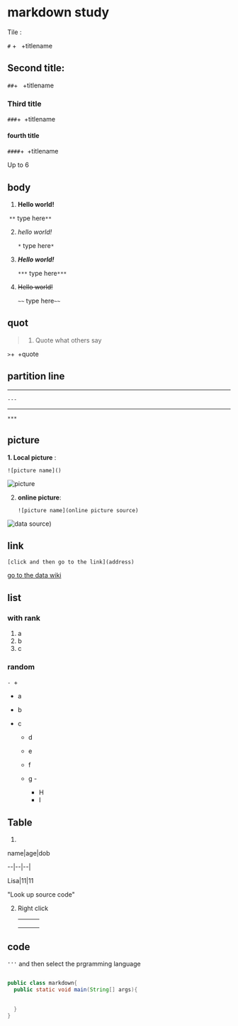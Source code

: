 # markdown study

Tile :

`#` + ` `+titlename

## Second title:

`##`+` ` +titlename

### Third title

`###`+` `+titlename

####  fourth title

`####`+` `+titlename

Up to 6

## body

1. **Hello world!**

​       `**` type here`**` 

2. *hello world!*

   `*` type here`*` 

3. ***Hello world!***

      `***` type here`***` 

4. ~~Hello world!~~

   `~~` type here`~~` 



##  quot 

> 1. Quote what others say

`>`+` `+quote 

## partition line

---

`---`

***

`***`



## picture

**1. Local picture** :

 `![picture name]()` 

![picture](/Users/wangyiyi/Desktop/IMG_0702.JPG)



2. **online picture**:

    `![picture name](online picture source)`

   

![data source](https://www.mathsisfun.com/data/images/data-types.svg))





## link

`[click and then go to the link](address)`

[go to the data wiki](https://en.wikipedia.org/wiki/Data)

## list

### with rank

1. a
2. b
3. c

### random

`- `+` `

- a

- b

- c

  - d
  - e
  - f

  - g - 
    - H
    - I



## Table

1.

name|age|dob

--|--|--|

Lisa|11|11

"Look up source code"

2. Right click

   |      |      |      |
   | ---- | ---- | ---- |
   |      |      |      |
   |      |      |      |
   |      |      |      |



## code

`'''` and then select the prgramming language

```java


```

``` java
public class markdown{
  public static void main(String[] args){
    
    
  }
}
```



